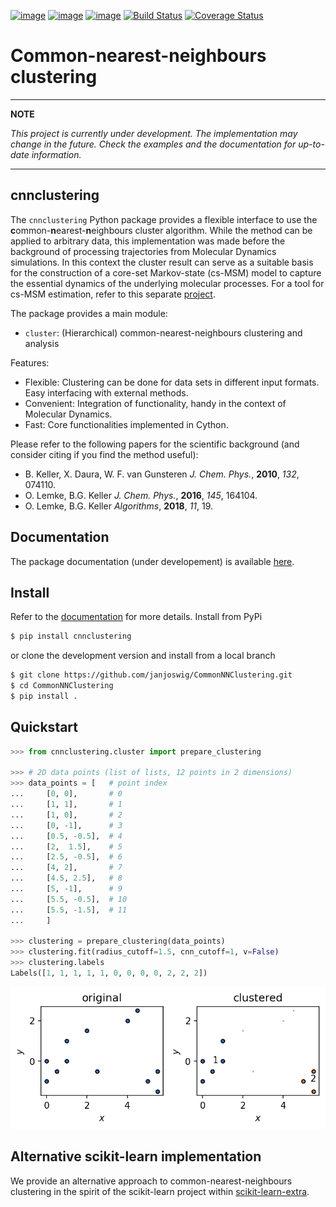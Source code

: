 [![image](https://img.shields.io/pypi/v/cnnclustering.svg)](https://pypi.org/project/cnnclustering/)
[![image](https://img.shields.io/pypi/l/cnnclustering.svg)](https://pypi.org/project/cnnclustering/)
[![image](https://img.shields.io/pypi/pyversions/cnnclustering.svg)](https://pypi.org/project/cnnclustering/)
[![Build Status](https://travis-ci.com/janjoswig/CommonNNClustering.svg?branch=master)](https://travis-ci.com/janjoswig/CommonNNClustering)
[![Coverage Status](https://coveralls.io/repos/github/janjoswig/CommonNNClustering/badge.svg?branch=master)](https://coveralls.io/github/janjoswig/CommonNNClustering?branch=master)

Common-nearest-neighbours clustering
====================================

***
**NOTE**

*This project is currently under development.*
*The implementation may change in the future. Check the examples and the documentation for up-to-date information.*

***

cnnclustering
-------------


The `cnnclustering` Python package provides a flexible interface to use the <b>c</b>ommon-<b>n</b>earest-<b>n</b>eighbours cluster algorithm. While the method can be applied to arbitrary data, this implementation was made before the background of processing trajectories from Molecular Dynamics simulations. In this context the cluster result can serve as a suitable basis for the construction of a core-set Markov-state (cs-MSM) model to capture the essential dynamics of the underlying molecular processes. For a tool for cs-MSM estimation, refer to this separate [project](https://github.com/janjoswig/cs-MSM).

The package provides a main module:

  - `cluster`: (Hierarchical) common-nearest-neighbours clustering and analysis

Features:

  - Flexible: Clustering can be done for data sets in different input formats. Easy interfacing with external methods.
  - Convenient: Integration of functionality, handy in the context of Molecular Dynamics.
  - Fast: Core functionalities implemented in Cython.

Please refer to the following papers for the scientific background (and consider citing if you find the method useful):

  - B. Keller, X. Daura, W. F. van Gunsteren *J. Chem. Phys.*, __2010__, *132*, 074110.
  - O. Lemke, B.G. Keller *J. Chem. Phys.*, __2016__, *145*, 164104.
  - O. Lemke, B.G. Keller *Algorithms*, __2018__, *11*, 19.

Documentation
-------------

The package documentation (under developement) is available [here](https://janjoswig.github.io/CommonNNClustering/).

Install
-------

Refer to the [documentation](https://janjoswig.github.io/CommonNNClustering/_source/install.html) for more details. Install from PyPi

```bash
$ pip install cnnclustering
```

or clone the development version and install from a local branch

```bash
$ git clone https://github.com/janjoswig/CommonNNClustering.git
$ cd CommonNNClustering
$ pip install .
```

Quickstart
----------

```python
>>> from cnnclustering.cluster import prepare_clustering

>>> # 2D data points (list of lists, 12 points in 2 dimensions)
>>> data_points = [   # point index
...     [0, 0],       # 0
...     [1, 1],       # 1
...     [1, 0],       # 2
...     [0, -1],      # 3
...     [0.5, -0.5],  # 4
...     [2,  1.5],    # 5
...     [2.5, -0.5],  # 6
...     [4, 2],       # 7
...     [4.5, 2.5],   # 8
...     [5, -1],      # 9
...     [5.5, -0.5],  # 10
...     [5.5, -1.5],  # 11
...     ]

>>> clustering = prepare_clustering(data_points)
>>> clustering.fit(radius_cutoff=1.5, cnn_cutoff=1, v=False)
>>> clustering.labels
Labels([1, 1, 1, 1, 1, 0, 0, 0, 0, 2, 2, 2])

```

![quickstart](docs/_images/tutorial_basic_usage_42_0.png)


Alternative scikit-learn implementation
---------------------------------------

We provide an alternative approach to common-nearest-neighbours clustering in the spirit of the scikit-learn project within [scikit-learn-extra](https://github.com/scikit-learn-contrib/scikit-learn-extra).
